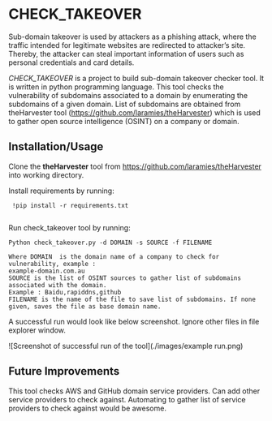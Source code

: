 # CHECK_TAKEOVER

Sub-domain takeover is used by attackers as a phishing attack, where the traffic intended for legitimate websites are redirected to attacker’s site. 
Thereby, the attacker can steal important information of users such as personal credentials and card 
details.

*CHECK_TAKEOVER* is a project to build sub-domain takeover checker tool. It is written in python programming language.
This tool checks the vulnerability of subdomains associated to a domain by enumerating the subdomains of a given domain. List of subdomains are obtained from  theHarvester tool (https://github.com/laramies/theHarvester) which 
is used to gather open source intelligence (OSINT) on a company or domain.

## Installation/Usage

Clone the **theHarvester** tool from https://github.com/laramies/theHarvester into working directory.

Install requirements by running:
```
 !pip install -r requirements.txt
 
```
Run check_takeover tool by running:
```
Python check_takeover.py -d DOMAIN -s SOURCE -f FILENAME 

Where DOMAIN  is the domain name of a company to check for vulnerability, example : 
example-domain.com.au 
SOURCE is the list of OSINT sources to gather list of subdomains associated with the domain. 
Example : Baidu,rapiddns,github 
FILENAME is the name of the file to save list of subdomains. If none given, saves the file as base domain name.
```

A successful run would look like below screenshot. Ignore other files in file explorer window.

![Screenshot of successful run of the tool](./images/example run.png)

## Future Improvements

This tool checks AWS and GitHub domain service providers. Can add other service providers to check against.
Automating to gather list of service providers to check against would be awesome.
